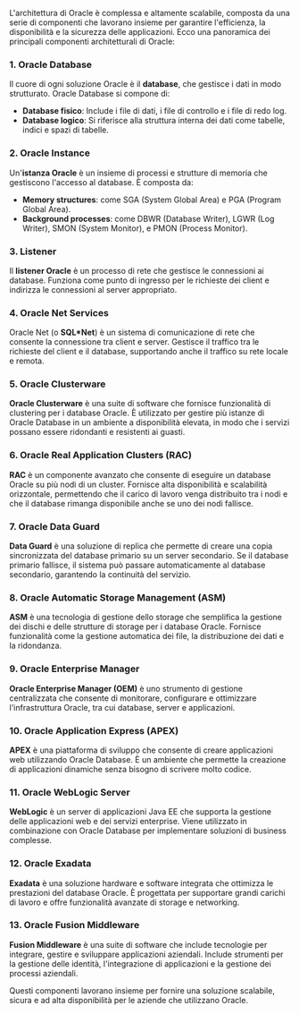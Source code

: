 L'architettura di Oracle è complessa e altamente scalabile, composta da una serie di componenti che lavorano insieme per garantire l'efficienza, la disponibilità e la sicurezza delle applicazioni. Ecco una panoramica dei principali componenti architetturali di Oracle:

### 1. **Oracle Database**

Il cuore di ogni soluzione Oracle è il **database**, che gestisce i dati in modo strutturato. Oracle Database si compone di:

* **Database fisico**: Include i file di dati, i file di controllo e i file di redo log.
* **Database logico**: Si riferisce alla struttura interna dei dati come tabelle, indici e spazi di tabelle.

### 2. **Oracle Instance**

Un'**istanza Oracle** è un insieme di processi e strutture di memoria che gestiscono l'accesso al database. È composta da:

* **Memory structures**: come SGA (System Global Area) e PGA (Program Global Area).
* **Background processes**: come DBWR (Database Writer), LGWR (Log Writer), SMON (System Monitor), e PMON (Process Monitor).

### 3. **Listener**

Il **listener Oracle** è un processo di rete che gestisce le connessioni ai database. Funziona come punto di ingresso per le richieste dei client e indirizza le connessioni al server appropriato.

### 4. **Oracle Net Services**

Oracle Net (o **SQL\*Net**) è un sistema di comunicazione di rete che consente la connessione tra client e server. Gestisce il traffico tra le richieste del client e il database, supportando anche il traffico su rete locale e remota.

### 5. **Oracle Clusterware**

**Oracle Clusterware** è una suite di software che fornisce funzionalità di clustering per i database Oracle. È utilizzato per gestire più istanze di Oracle Database in un ambiente a disponibilità elevata, in modo che i servizi possano essere ridondanti e resistenti ai guasti.

### 6. **Oracle Real Application Clusters (RAC)**

**RAC** è un componente avanzato che consente di eseguire un database Oracle su più nodi di un cluster. Fornisce alta disponibilità e scalabilità orizzontale, permettendo che il carico di lavoro venga distribuito tra i nodi e che il database rimanga disponibile anche se uno dei nodi fallisce.

### 7. **Oracle Data Guard**

**Data Guard** è una soluzione di replica che permette di creare una copia sincronizzata del database primario su un server secondario. Se il database primario fallisce, il sistema può passare automaticamente al database secondario, garantendo la continuità del servizio.

### 8. **Oracle Automatic Storage Management (ASM)**

**ASM** è una tecnologia di gestione dello storage che semplifica la gestione dei dischi e delle strutture di storage per i database Oracle. Fornisce funzionalità come la gestione automatica dei file, la distribuzione dei dati e la ridondanza.

### 9. **Oracle Enterprise Manager**

**Oracle Enterprise Manager (OEM)** è uno strumento di gestione centralizzata che consente di monitorare, configurare e ottimizzare l'infrastruttura Oracle, tra cui database, server e applicazioni.

### 10. **Oracle Application Express (APEX)**

**APEX** è una piattaforma di sviluppo che consente di creare applicazioni web utilizzando Oracle Database. È un ambiente che permette la creazione di applicazioni dinamiche senza bisogno di scrivere molto codice.

### 11. **Oracle WebLogic Server**

**WebLogic** è un server di applicazioni Java EE che supporta la gestione delle applicazioni web e dei servizi enterprise. Viene utilizzato in combinazione con Oracle Database per implementare soluzioni di business complesse.

### 12. **Oracle Exadata**

**Exadata** è una soluzione hardware e software integrata che ottimizza le prestazioni del database Oracle. È progettata per supportare grandi carichi di lavoro e offre funzionalità avanzate di storage e networking.

### 13. **Oracle Fusion Middleware**

**Fusion Middleware** è una suite di software che include tecnologie per integrare, gestire e sviluppare applicazioni aziendali. Include strumenti per la gestione delle identità, l'integrazione di applicazioni e la gestione dei processi aziendali.

Questi componenti lavorano insieme per fornire una soluzione scalabile, sicura e ad alta disponibilità per le aziende che utilizzano Oracle.
